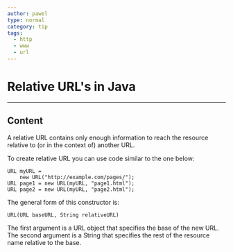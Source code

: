 ```yaml
---
author: pawel
type: normal
category: tip
tags:
  - http
  - www
  - url
---
```


# Relative URL's in Java


---

## Content

A relative URL contains only enough information to reach the resource relative to (or in the context of) another URL.

To create relative URL you can use code similar to the one below:

```plain-text
URL myURL = 
    new URL("http://example.com/pages/");
URL page1 = new URL(myURL, "page1.html");
URL page2 = new URL(myURL, "page2.html");
```

The general form of this constructor is:

```plain-text
URL(URL baseURL, String relativeURL)
```

The first argument is a URL object that specifies the base of the new URL. The second argument is a String that specifies the rest of the resource name relative to the base.
